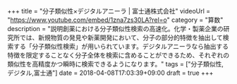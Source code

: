 +++
title =  "分子類似性×デジタルアニーラ | 富士通株式会社"
videoUrl = "https://www.youtube.com/embed/1zna7zs30LA?rel=o"
category = "算数"
description = "説明創薬における分子類似性検索の高速化。化学・製薬企業の研究所では、新規物質の発見や新薬開発において、分子の部分的特徴を抽出して検索する「分子類似性検索」が用いられています。デジタルアニーラなら抽出する特徴を限定することなく分子全体を検索に含めることができるため、それぞれの類似性を高精度かつ瞬時に検索できるようになります。"
tags = ["分子類似性,デジタル,富士通"]
date = 2018-04-08T17:03:39+09:00
draft = true
+++


